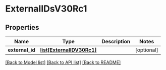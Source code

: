 # ExternalIDsV30Rc1

## Properties
Name | Type | Description | Notes
------------ | ------------- | ------------- | -------------
**external_id** | [**list[ExternalIDV30Rc1]**](ExternalIDV30Rc1.md) |  | [optional] 

[[Back to Model list]](../README.md#documentation-for-models) [[Back to API list]](../README.md#documentation-for-api-endpoints) [[Back to README]](../README.md)

